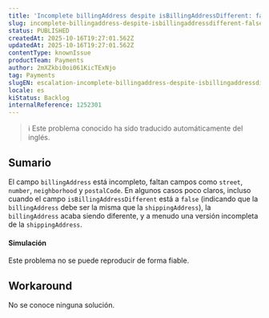 ```yaml
---
title: 'Incomplete billingAddress despite isBillingAddressDifferent: false'
slug: incomplete-billingaddress-despite-isbillingaddressdifferent-false
status: PUBLISHED
createdAt: 2025-10-16T19:27:01.562Z
updatedAt: 2025-10-16T19:27:01.562Z
contentType: knownIssue
productTeam: Payments
author: 2mXZkbi0oi061KicTExNjo
tag: Payments
slugEN: escalation-incomplete-billingaddress-despite-isbillingaddressdifferent-false
locale: es
kiStatus: Backlog
internalReference: 1252301
---
```


>ℹ️ Este problema conocido ha sido traducido automáticamente del inglés.

## Sumario


El campo `billingAddress` está incompleto, faltan campos como `street`, `number`, `neighborhood` y `postalCode`. En algunos casos poco claros, incluso cuando el campo `isBillingAddressDifferent` está a `false` (indicando que la `billingAddress` debe ser la misma que la `shippingAddress`), la `billingAddress` acaba siendo diferente, y a menudo una versión incompleta de la `shippingAddress`.


#### Simulación


Este problema no se puede reproducir de forma fiable.


## Workaround


No se conoce ninguna solución.



